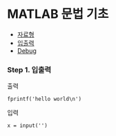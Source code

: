 # MATLAB 문법 기초

* [자료형](/MATLAB/DataType.md)
* [입출력](/MATLAB/InOutput.md)
* [Debug](/MATLAB/Debug/readRlrMonthly.md)

### Step 1. 입출력

출력
```
fprintf('hello world\n')
```

입력
```
x = input('')
```
